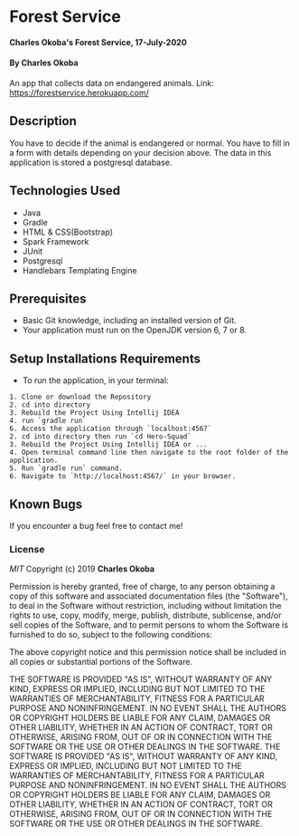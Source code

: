 # Forest Service
#### Charles Okoba's Forest Service, 17-July-2020
#### By Charles Okoba

An app that collects data on endangered animals.
Link: https://forestservice.herokuapp.com/

## Description

You have to decide if the animal is endangered or normal. 
You have to fill in a form with details depending on your decision above.
The data in this application is stored a postgresql database.


## Technologies Used

- Java
- Gradle
- HTML & CSS(Bootstrap)
- Spark Framework
- JUnit 
- Postgresql
- Handlebars Templating Engine

## Prerequisites

- Basic Git knowledge, including an installed version of Git.
- Your application must run on the OpenJDK version 6, 7 or 8.

## Setup Installations Requirements
   * To run the application, in your terminal:

    1. Clone or download the Repository
    2. cd into directory
    3. Rebuild the Project Using Intellij IDEA
    4. run `gradle run`
    6. Access the application through `localhost:4567`
    2. cd into directory then run `cd Hero-Squad`
    3. Rebuild the Project Using Intellij IDEA or ...
    4. Open terminal command line then navigate to the root folder of the application.
    5. Run `gradle run` command.
    6. Navigate to `http://localhost:4567/` in your browser.


## Known Bugs

If you encounter a bug feel free to contact me!


### License

*MIT*
Copyright (c) 2019 **Charles Okoba**

Permission is hereby granted, free of charge, to any person obtaining a copy of this software and associated documentation files (the "Software"), to deal in the Software without restriction, including without limitation the rights to use, copy, modify, merge, publish, distribute, sublicense, and/or sell copies of the Software, and to permit persons to whom the Software is furnished to do so, subject to the following conditions:

The above copyright notice and this permission notice shall be included in all copies or substantial portions of the Software.

THE SOFTWARE IS PROVIDED "AS IS", WITHOUT WARRANTY OF ANY KIND, EXPRESS OR IMPLIED, INCLUDING BUT NOT LIMITED TO THE WARRANTIES OF MERCHANTABILITY, FITNESS FOR A PARTICULAR PURPOSE AND NONINFRINGEMENT. IN NO EVENT SHALL THE AUTHORS OR COPYRIGHT HOLDERS BE LIABLE FOR ANY CLAIM, DAMAGES OR OTHER LIABILITY, WHETHER IN AN ACTION OF CONTRACT, TORT OR OTHERWISE, ARISING FROM, OUT OF OR IN CONNECTION WITH THE SOFTWARE OR THE USE OR OTHER DEALINGS IN THE SOFTWARE.
THE SOFTWARE IS PROVIDED "AS IS", WITHOUT WARRANTY OF ANY KIND, EXPRESS OR IMPLIED, INCLUDING BUT NOT LIMITED TO THE WARRANTIES OF MERCHANTABILITY, FITNESS FOR A PARTICULAR PURPOSE AND NONINFRINGEMENT. IN NO EVENT SHALL THE AUTHORS OR COPYRIGHT HOLDERS BE LIABLE FOR ANY CLAIM, DAMAGES OR OTHER LIABILITY, WHETHER IN AN ACTION OF CONTRACT, TORT OR OTHERWISE, ARISING FROM, OUT OF OR IN CONNECTION WITH THE SOFTWARE OR THE USE OR OTHER DEALINGS IN THE SOFTWARE.
